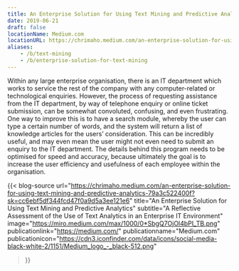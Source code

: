 ```yaml
---
title: An Enterprise Solution for Using Text Mining and Predictive Analytics
date: 2019-06-21
draft: false
locationName: Medium.com
locationURL: https://chrimaho.medium.com/an-enterprise-solution-for-using-text-mining-and-predictive-analytics-79a3c522400f?sk=cc6ebf5df344fcd47f0a9d5a3ee121e6
aliases:
    - /b/text-mining
    - /b/enterprise-solution-for-text-mining
---
```


Within any large enterprise organisation, there is an IT department which works to service the rest of the company with any computer-related or technological enquiries. However, the process of requesting assistance from the IT department, by way of telephone enquiry or online ticket submission, can be somewhat convoluted, confusing, and even frustrating. One way to improve this is to have a search module, whereby the user can type a certain number of words, and the system will return a list of knowledge articles for the users’ consideration. This can be incredibly useful, and may even mean the user might not even need to submit an enquiry to the IT department. The details behind this program needs to be optimised for speed and accuracy, because ultimately the goal is to increase the user efficiency and usefulness of each employee within the organisation.

<!--more-->

{{< blog-source
    url="https://chrimaho.medium.com/an-enterprise-solution-for-using-text-mining-and-predictive-analytics-79a3c522400f?sk=cc6ebf5df344fcd47f0a9d5a3ee121e6"
    title="An Enterprise Solution for Using Text Mining and Predictive Analytics"
    subtitle="A Reflective Assessment of the Use of Text Analytics in an Enterprise IT Environment"
    image="https://miro.medium.com/max/1000/0*SbgQ7OjOl4bPI_TB.png"
    publicationlink="https://medium.com/"
    publicationname="Medium.com"
    publicationicon="https://cdn3.iconfinder.com/data/icons/social-media-black-white-2/1151/Medium_logo_-_black-512.png"
>}}